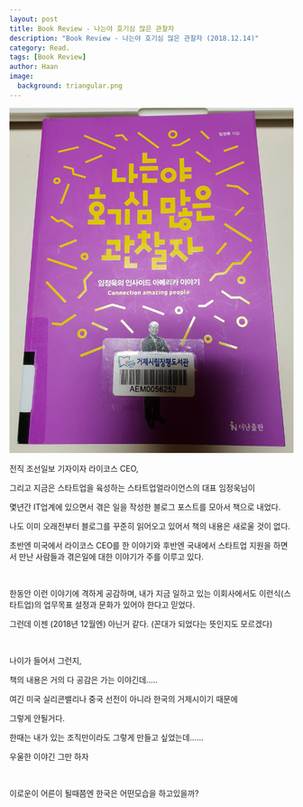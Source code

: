 ```yaml
---
layout: post
title: Book Review - 나는야 호기심 많은 관찰자
description: "Book Review - 나는야 호기심 많은 관찰자 (2018.12.14)" 
category: Read.
tags: [Book Review]
author: Haan
image:
  background: triangular.png
---
```

<img src="/assets/img/insideAmerica.jpg">
<br/>
<p>전직 조선일보 기자이자 라이코스 CEO, </p>
<p>그리고 지금은 스타트업을 육성하는 스타트업얼라이언스의 대표 임정욱님이</p>
<p>몇년간 IT업계에 있으면서 겪은 일을 작성한 블로그 포스트를 모아서 책으로 내었다.</p>
<p>나도 이미 오래전부터 블로그를 꾸준히 읽어오고 있어서 책의 내용은 새로울 것이 없다.</p>
<p>초반엔 미국에서 라이코스 CEO를 한 이야기와 후반엔 국내에서 스타트업 지원을 하면서 만난 사람들과 겪은일에 대한 이야기가 주를 이루고 있다.</p>
<br/>
<p>한동안 이런 이야기에 격하게 공감하며, 내가 지금 일하고 있는 이회사에서도 이런식(스타트업)의 업무목표 설정과 문화가 있어야 한다고 믿었다.</p>
<p>그런데 이젠 (2018년 12월엔) 아닌거 같다. (꼰대가 되었다는 뜻인지도 모르겠다)</p>
<br/>
<p>나이가 들어서 그런지, </p>
<p>책의 내용은 거의 다 공감은 가는 이야긴데….. </p>
<p>여긴 미국 실리콘밸리나 중국 선전이 아니라 한국의 거제시이기 때문에</p>
<p>그렇게 안될거다. </p>
<p>한때는 내가 있는 조직만이라도 그렇게 만들고 싶었는데……</p>
<p>우울한 이야긴 그만 하자</p>
<br/>
<p>이로운이 어른이 될때쯤엔 한국은 어떤모습을 하고있을까?</p>
<br/>
